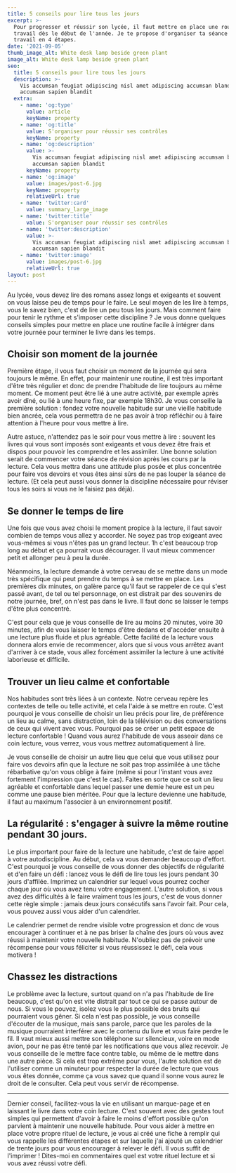 ```yaml
---
title: 5 conseils pour lire tous les jours
excerpt: >-
  Pour progresser et réussir son lycée, il faut mettre en place une routine de
  travail dès le début de l'année. Je te propose d'organiser ta séance de
  travail en 4 étapes.
date: '2021-09-05'
thumb_image_alt: White desk lamp beside green plant
image_alt: White desk lamp beside green plant
seo:
  title: 5 conseils pour lire tous les jours
  description: >-
    Vis accumsan feugiat adipiscing nisl amet adipiscing accumsan blandit
    accumsan sapien blandit
  extra:
    - name: 'og:type'
      value: article
      keyName: property
    - name: 'og:title'
      value: S'organiser pour réussir ses contrôles
      keyName: property
    - name: 'og:description'
      value: >-
        Vis accumsan feugiat adipiscing nisl amet adipiscing accumsan blandit
        accumsan sapien blandit
      keyName: property
    - name: 'og:image'
      value: images/post-6.jpg
      keyName: property
      relativeUrl: true
    - name: 'twitter:card'
      value: summary_large_image
    - name: 'twitter:title'
      value: S'organiser pour réussir ses contrôles
    - name: 'twitter:description'
      value: >-
        Vis accumsan feugiat adipiscing nisl amet adipiscing accumsan blandit
        accumsan sapien blandit
    - name: 'twitter:image'
      value: images/post-6.jpg
      relativeUrl: true
layout: post
---
```


Au lycée, vous devez lire des romans assez longs et exigeants et souvent on vous laisse peu de temps pour le faire. Le seul moyen de les lire à temps, vous le savez bien, c'est de lire un peu tous les jours. Mais comment faire pour tenir le rythme et s'imposer cette discipline ? Je vous donne quelques conseils simples pour mettre en place une routine facile à intégrer dans votre journée pour terminer le livre dans les temps.

## Choisir son moment de la journée

Première étape, il vous faut choisir un moment de la journée qui sera toujours le même. En effet, pour maintenir une routine, il est très important d'être très régulier et donc de prendre l'habitude de lire toujours au même moment. Ce moment peut être lié à une autre activité, par exemple après avoir dîné, ou lié à une heure fixe, par exemple 18h30. Je vous conseille la première solution : fondez votre nouvelle habitude sur une vieille habitude bien ancrée, cela vous permettra de ne pas avoir à trop réfléchir ou à faire attention à l'heure pour vous mettre à lire. 

Autre astuce, n'attendez pas le soir pour vous mettre à lire : souvent les livres qui vous sont imposés sont exigeants et vous devez être frais et dispos pour pouvoir les comprendre et les assimiler. Une bonne solution serait de commencer votre séance de révision après les cours par la lecture. Cela vous mettra dans une attitude plus posée et plus concentrée pour faire vos devoirs et vous êtes ainsi sûrs de ne pas louper la séance de lecture. (Et cela peut aussi vous donner la discipline nécessaire pour réviser tous les soirs si vous ne le faisiez pas déjà).

## Se donner le temps de lire

Une fois que vous avez choisi le moment propice à la lecture, il faut savoir combien de temps vous allez y accorder. Ne soyez pas trop exigeant avec vous-mêmes si vous n'êtes pas un grand lecteur. 1h c'est beaucoup trop long au début et ça pourrait vous décourager. Il vaut mieux commencer petit et allonger peu à peu la durée. 

Néanmoins, la lecture demande à votre cerveau de se mettre dans un mode très spécifique qui peut prendre du temps à se mettre en place. Les premières dix minutes, on galère parce qu'il faut se rappeler de ce qui s'est passé avant, de tel ou tel personnage, on est distrait par des souvenirs de notre journée, bref, on n'est pas dans le livre. Il faut donc se laisser le temps d'être plus concentré. 

C'est pour cela que je vous conseille de lire au moins 20 minutes, voire 30 minutes, afin de vous laisser le temps d'être dedans et d'accéder ensuite à une lecture plus fluide et plus agréable. Cette facilité de la lecture vous donnera alors envie de recommencer, alors que si vous vous arrêtez avant d'arriver à ce stade, vous allez forcément assimiler la lecture à une activité laborieuse et difficile.

## Trouver un lieu calme et confortable 

Nos habitudes sont très liées à un contexte. Notre cerveau repère les contextes de telle ou telle activité, et cela l'aide à se mettre en route. C'est pourquoi je vous conseille de choisir un lieu précis pour lire, de préférence un lieu au calme, sans distraction, loin de la télévision ou des conversations de ceux qui vivent avec vous. Pourquoi pas se créer un petit espace de lecture confortable ! Quand vous aurez l'habitude de vous asseoir dans ce coin lecture, vous verrez, vous vous mettrez automatiquement à lire. 

Je vous conseille de choisir un autre lieu que celui que vous utilisez pour faire vos devoirs afin que la lecture ne soit pas trop assimilée à une tâche rébarbative qu'on vous oblige à faire (même si pour l'instant vous avez fortement l'impression que c'est le cas). Faites en sorte que ce soit un lieu agréable et confortable dans lequel passer une demie heure est un peu comme une pause bien méritée. Pour que la lecture devienne une habitude, il faut au maximum l'associer à un environnement positif.

## La régularité : s'engager à suivre la même routine pendant 30 jours.

Le plus important pour faire de la lecture une habitude, c'est de faire appel à votre autodiscipline. Au début, cela va vous demander beaucoup d'effort. C'est pourquoi je vous conseille de vous donner des objectifs de régularité et d'en faire un défi : lancez vous le défi de lire tous les jours pendant 30 jours d'affilée. Imprimez un calendrier sur lequel vous pourrez cocher chaque jour où vous avez tenu votre engagement. 
L'autre solution, si vous avez des difficultés à le faire vraiment tous les jours, c'est de vous donner cette règle simple : jamais deux jours consécutifs sans l'avoir fait. Pour cela, vous pouvez aussi vous aider d'un calendrier. 

Le calendrier permet de rendre visible votre progression et donc de vous encourager à continuer et à ne pas briser la chaîne des jours où vous avez réussi à maintenir votre nouvelle habitude. N'oubliez pas de prévoir une récompense pour vous féliciter si vous réussissez le défi, cela vous motivera ! 

## Chassez les distractions

Le problème avec la lecture, surtout quand on n'a pas l'habitude de lire beaucoup, c'est qu'on est vite distrait par tout ce qui se passe autour de nous. Si vous le pouvez, isolez vous le plus possible des bruits qui pourraient vous gêner. Si cela n'est pas possible, je vous conseille d'écouter de la musique, mais sans parole, parce que les paroles de la musique pourraient interférer avec le contenu du livre et vous faire perdre le fil. Il vaut mieux aussi mettre son téléphone sur silencieux, voire en mode avion, pour ne pas être tenté par les notifications que vous allez recevoir. Je vous conseille de le mettre face contre table, ou même de le mettre dans une autre pièce. Si cela est trop extrême pour vous, l'autre solution est de l'utiliser comme un minuteur pour respecter la durée de lecture que vous vous êtes donnée, comme ça vous savez que quand il sonne vous aurez le droit de le consulter. Cela peut vous servir de récompense.

___

Dernier conseil, facilitez-vous la vie en utilisant un marque-page et en laissant le livre dans votre coin lecture. C'est souvent avec des gestes tout simples qui permettent d'avoir à faire le moins d'effort possible qu'on parvient à maintenir une nouvelle habitude. 
Pour vous aider à mettre en place votre propre rituel de lecture, je vous ai créé une fiche à remplir qui vous rappelle les différentes étapes et sur laquelle j'ai ajouté un calendrier de trente jours pour vous encourager à relever le défi. Il vous suffit de l'imprimer !
Dites-moi en commentaires quel est votre rituel lecture et si vous avez réussi votre défi.

